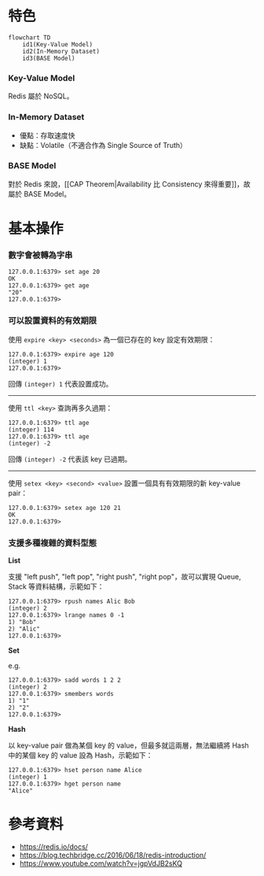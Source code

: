 # 特色

```mermaid
flowchart TD
    id1(Key-Value Model)
    id2(In-Memory Dataset)
    id3(BASE Model)
```

### Key-Value Model

Redis 屬於 NoSQL。

### In-Memory Dataset

- 優點：存取速度快
- 缺點：Volatile（不適合作為 Single Source of Truth）

### BASE Model

對於 Redis 來說，[[CAP Theorem|Availability 比 Consistency 來得重要]]，故屬於 BASE Model。

# 基本操作

### 數字會被轉為字串

```plaintext
127.0.0.1:6379> set age 20
OK
127.0.0.1:6379> get age
"20"
127.0.0.1:6379>
```

### 可以設置資料的有效期限

使用 `expire <key> <seconds>` 為一個已存在的 key 設定有效期限：

```plaintext
127.0.0.1:6379> expire age 120
(integer) 1
127.0.0.1:6379>
```

回傳 `(integer) 1` 代表設置成功。

---

使用 `ttl <key>` 查詢再多久過期：

```plaintext
127.0.0.1:6379> ttl age
(integer) 114
127.0.0.1:6379> ttl age
(integer) -2
```

回傳 `(integer) -2` 代表該 key 已過期。

---

使用 `setex <key> <second> <value>` 設置一個具有有效期限的新 key-value pair：

```plaintext
127.0.0.1:6379> setex age 120 21
OK
127.0.0.1:6379>
```

### 支援多種複雜的資料型態

**List**

支援 "left push", "left pop", "right push", "right pop"，故可以實現 Queue, Stack 等資料結構，示範如下：

```plaintext
127.0.0.1:6379> rpush names Alic Bob
(integer) 2
127.0.0.1:6379> lrange names 0 -1
1) "Bob"
2) "Alic"
127.0.0.1:6379>
```

**Set**

e.g.

```plaintext
127.0.0.1:6379> sadd words 1 2 2
(integer) 2
127.0.0.1:6379> smembers words
1) "1"
2) "2"
127.0.0.1:6379>
```

**Hash**

以 key-value pair 做為某個 key 的 value，但最多就這兩層，無法繼續將 Hash 中的某個 key 的 value 設為 Hash，示範如下：

```plaintext
127.0.0.1:6379> hset person name Alice
(integer) 1
127.0.0.1:6379> hget person name
"Alice"
```

# 參考資料

- <https://redis.io/docs/>
- <https://blog.techbridge.cc/2016/06/18/redis-introduction/>
- <https://www.youtube.com/watch?v=jgpVdJB2sKQ>

